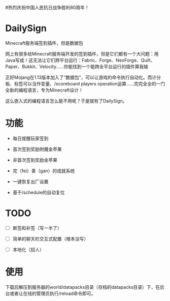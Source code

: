 #热烈庆祝中国人民抗日战争胜利80周年！
# DailySign

Minecraft服务端签到插件，但是数据包

网上有很多给Minecraft服务端开发的签到插件，但是它们都有一个大问题：用Java写成！这无法让它们跨平台运行：Fabric、Forge、NeoForge、Quilt、Paper、Bukkit、Velocity......你能找到一个能跨全平台运行的插件算我输

正好Mojang在1.13版本加入了“数据包”，可以让游戏的命令执行自动化。而计分板、标签可以当作变量、/scoreboard players operation运算......完完全全的一门全新的编程语言，专为Minecraft设计！

这么嵌入式的编程语言怎么能不用呢？于是就有了DailySign。

# 功能

- 每日提醒玩家签到

- 首次签到奖励附魔金苹果

- 非首次签到奖励金苹果

- 完（fei）善（gan）的成就系统

- 一键恢复出厂设置

- 基于/schedule的自动复位

# TODO

- [ ] 断签和补签（写一半了）

- [ ] 简单的聊天栏交互式配置（根本没写）

- [ ] 本地化（招人）

# 使用

下载后解压到服务器的world/datapacks目录（存档的datapacks目录）下，在后台或者让在线的管理员执行/reload命令即可。
